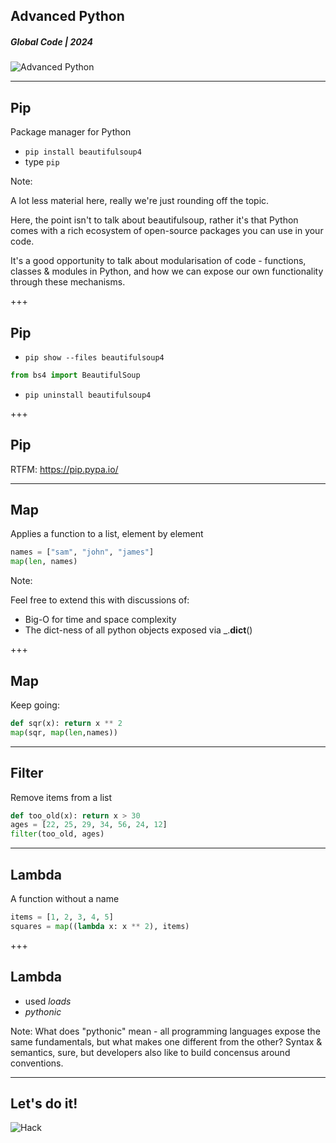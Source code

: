 ## Advanced Python
##### Global Code | 2024
![Advanced Python](/assets/img/python-360x361.png)

---
## Pip
Package manager for Python
* `pip install beautifulsoup4`
* type `pip`

Note:

A lot less material here, really we're just rounding off the topic. 

Here, the point isn't to talk about beautifulsoup, rather it's that Python comes with a rich ecosystem of open-source packages you can use in your code.

It's a good opportunity to talk about modularisation of code - functions, classes & modules in Python, and how we can expose our own functionality through these mechanisms.

+++
## Pip
* `pip show --files beautifulsoup4`
```python
from bs4 import BeautifulSoup
```
* `pip uninstall beautifulsoup4`

+++
## Pip
RTFM: https://pip.pypa.io/

---
## Map
Applies a function to a list, element by element
```python
names = ["sam", "john", "james"]
map(len, names)
```

Note:

Feel free to extend this with discussions of:
* Big-O for time and space complexity
* The dict-ness of all python objects exposed via _.__dict__()

+++
## Map
Keep going:
```python
def sqr(x): return x ** 2
map(sqr, map(len,names))
```

---
## Filter
Remove items from a list
```python
def too_old(x): return x > 30
ages = [22, 25, 29, 34, 56, 24, 12]
filter(too_old, ages)
```

---
## Lambda
A function without a name
```python
items = [1, 2, 3, 4, 5]
squares = map((lambda x: x ** 2), items)
```

+++
## Lambda
* used *loads*
* *pythonic*

Note:
What does "pythonic" mean - all programming languages expose the same fundamentals, but what makes one different from the other? Syntax & semantics, sure, but developers also like to build concensus around conventions. 

---
## Let's do it!
![Hack](/assets/img/hack-600.png)